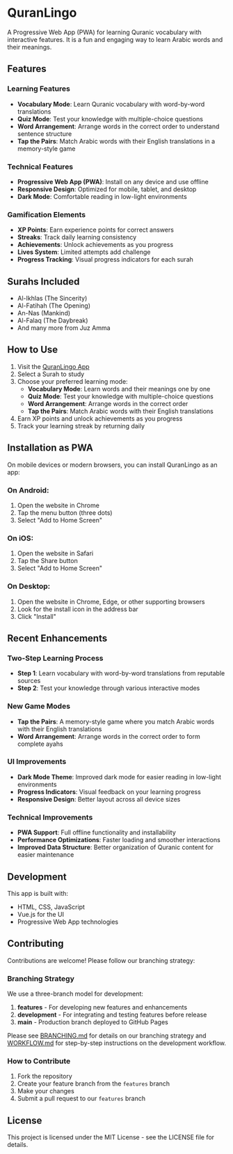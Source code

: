 # QuranLingo

A Progressive Web App (PWA) for learning Quranic vocabulary with interactive features. It is a fun and engaging way to learn Arabic words and their meanings.

## Features

### Learning Features
- **Vocabulary Mode**: Learn Quranic vocabulary with word-by-word translations
- **Quiz Mode**: Test your knowledge with multiple-choice questions
- **Word Arrangement**: Arrange words in the correct order to understand sentence structure
- **Tap the Pairs**: Match Arabic words with their English translations in a memory-style game

### Technical Features
- **Progressive Web App (PWA)**: Install on any device and use offline
- **Responsive Design**: Optimized for mobile, tablet, and desktop
- **Dark Mode**: Comfortable reading in low-light environments

### Gamification Elements
- **XP Points**: Earn experience points for correct answers
- **Streaks**: Track daily learning consistency
- **Achievements**: Unlock achievements as you progress
- **Lives System**: Limited attempts add challenge
- **Progress Tracking**: Visual progress indicators for each surah

## Surahs Included

- Al-Ikhlas (The Sincerity)
- Al-Fatihah (The Opening)
- An-Nas (Mankind)
- Al-Falaq (The Daybreak)
- And many more from Juz Amma

## How to Use

1. Visit the [QuranLingo App](https://yourusername.github.io/quranlingo/)
2. Select a Surah to study
3. Choose your preferred learning mode:
   - **Vocabulary Mode**: Learn words and their meanings one by one
   - **Quiz Mode**: Test your knowledge with multiple-choice questions
   - **Word Arrangement**: Arrange words in the correct order
   - **Tap the Pairs**: Match Arabic words with their English translations
4. Earn XP points and unlock achievements as you progress
5. Track your learning streak by returning daily

## Installation as PWA

On mobile devices or modern browsers, you can install QuranLingo as an app:

### On Android:
1. Open the website in Chrome
2. Tap the menu button (three dots)
3. Select "Add to Home Screen"

### On iOS:
1. Open the website in Safari
2. Tap the Share button
3. Select "Add to Home Screen"

### On Desktop:
1. Open the website in Chrome, Edge, or other supporting browsers
2. Look for the install icon in the address bar
3. Click "Install"

## Recent Enhancements

### Two-Step Learning Process
- **Step 1**: Learn vocabulary with word-by-word translations from reputable sources
- **Step 2**: Test your knowledge through various interactive modes

### New Game Modes
- **Tap the Pairs**: A memory-style game where you match Arabic words with their English translations
- **Word Arrangement**: Arrange words in the correct order to form complete ayahs

### UI Improvements
- **Dark Mode Theme**: Improved dark mode for easier reading in low-light environments
- **Progress Indicators**: Visual feedback on your learning progress
- **Responsive Design**: Better layout across all device sizes

### Technical Improvements
- **PWA Support**: Full offline functionality and installability
- **Performance Optimizations**: Faster loading and smoother interactions
- **Improved Data Structure**: Better organization of Quranic content for easier maintenance

## Development

This app is built with:
- HTML, CSS, JavaScript
- Vue.js for the UI
- Progressive Web App technologies

## Contributing

Contributions are welcome! Please follow our branching strategy:

### Branching Strategy

We use a three-branch model for development:

1. **features** - For developing new features and enhancements
2. **development** - For integrating and testing features before release
3. **main** - Production branch deployed to GitHub Pages

Please see [BRANCHING.md](BRANCHING.md) for details on our branching strategy and [WORKFLOW.md](WORKFLOW.md) for step-by-step instructions on the development workflow.

### How to Contribute

1. Fork the repository
2. Create your feature branch from the `features` branch
3. Make your changes
4. Submit a pull request to our `features` branch

## License

This project is licensed under the MIT License - see the LICENSE file for details.
